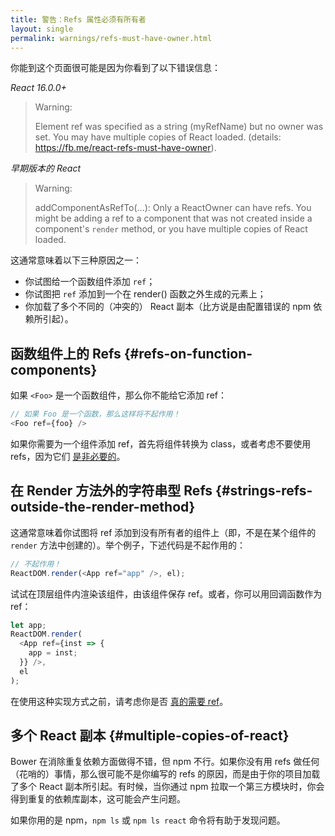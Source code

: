 ```yaml
---
title: 警告：Refs 属性必须有所有者
layout: single
permalink: warnings/refs-must-have-owner.html
---
```


你能到这个页面很可能是因为你看到了以下错误信息：

*React 16.0.0+*
> Warning:
>
> Element ref was specified as a string (myRefName) but no owner was set. You may have multiple copies of React loaded. (details: https://fb.me/react-refs-must-have-owner).

*早期版本的 React*
> Warning:
>
> addComponentAsRefTo(...): Only a ReactOwner can have refs. You might be adding a ref to a component that was not created inside a component's `render` method, or you have multiple copies of React loaded.

这通常意味着以下三种原因之一：

- 你试图给一个函数组件添加 `ref`；
- 你试图把 `ref` 添加到一个在 render() 函数之外生成的元素上；
- 你加载了多个不同的（冲突的） React 副本（比方说是由配置错误的 npm 依赖所引起）。

## 函数组件上的 Refs {#refs-on-function-components}

如果 `<Foo>` 是一个函数组件，那么你不能给它添加 ref：

```js
// 如果 Foo 是一个函数，那么这样将不起作用！
<Foo ref={foo} />
```

如果你需要为一个组件添加 ref，首先将组件转换为 class，或者考虑不要使用 refs，因为它们 [是非必要的](/docs/refs-and-the-dom.html#when-to-use-refs)。

## 在 Render 方法外的字符串型 Refs {#strings-refs-outside-the-render-method}

这通常意味着你试图将 ref 添加到没有所有者的组件上（即，不是在某个组件的 `render` 方法中创建的）。举个例子，下述代码是不起作用的：

```js
// 不起作用！
ReactDOM.render(<App ref="app" />, el);
```

试试在顶层组件内渲染该组件，由该组件保存 ref。或者，你可以用回调函数作为 ref：

```js
let app;
ReactDOM.render(
  <App ref={inst => {
    app = inst;
  }} />,
  el
);
```

在使用这种实现方式之前，请考虑你是否 [真的需要 ref](/docs/refs-and-the-dom.html#when-to-use-refs)。

## 多个 React 副本 {#multiple-copies-of-react}

Bower 在消除重复依赖方面做得不错，但 npm 不行。如果你没有用 refs 做任何（花哨的）事情，那么很可能不是你编写的 refs 的原因，而是由于你的项目加载了多个 React 副本所引起。有时候，当你通过 npm 拉取一个第三方模块时，你会得到重复的依赖库副本，这可能会产生问题。

如果你用的是 npm，`npm ls` 或 `npm ls react` 命令将有助于发现问题。
